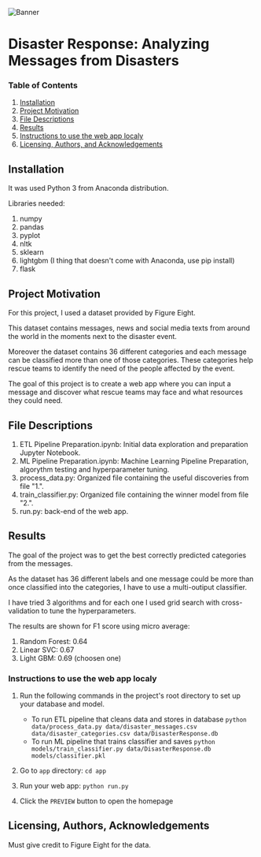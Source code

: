 ![Banner](https://github.com/italocosilva/disaster-response/tree/main/app/home-page.png)

# Disaster Response: Analyzing Messages from Disasters

### Table of Contents

1. [Installation](#installation)
2. [Project Motivation](#motivation)
3. [File Descriptions](#files)
4. [Results](#results)
5. [Instructions to use the web app localy](#instructions)
6. [Licensing, Authors, and Acknowledgements](#licensing)

## Installation <a name="installation"></a>

It was used Python 3 from Anaconda distribution.

Libraries needed:
1. numpy
2. pandas
3. pyplot
4. nltk
5. sklearn
6. lightgbm (I thing that doesn't come with Anaconda, use pip install)
7. flask

## Project Motivation<a name="motivation"></a>

For this project, I used a dataset provided by Figure Eight.

This dataset contains messages, news and social media texts from around the world in the moments next to the disaster event. 

Moreover the dataset contains 36 different categories and each message can be classified more than one of those categories. These categories help rescue teams to identify the need of the people affected by the event.

The goal of this project is to create a web app where you can input a message and discover what rescue teams may face and what resources they could need.

## File Descriptions <a name="files"></a>

1. ETL Pipeline Preparation.ipynb: Initial data exploration and preparation Jupyter Notebook.
2. ML Pipeline Preparation.ipynb: Machine Learning Pipeline Preparation, algorythm testing and hyperparameter tuning.
3. process_data.py: Organized file containing the useful discoveries from file "1.".
4. train_classifier.py: Organized file containing the winner model from file "2.".
5. run.py: back-end of the web app.

## Results<a name="results"></a>

The goal of the project was to get the best correctly predicted categories from the messages.

As the dataset has 36 different labels and one message could be more than once classified into the categories, I have to use a multi-outiput classifier.

I have tried 3 algorithms and for each one I used grid search with cross-validation to tune the hyperparameters.

The results are shown for F1 score using micro average:
1. Random Forest: 0.64
2. Linear SVC: 0.67
3. Light GBM: 0.69 (choosen one)

### Instructions to use the web app localy<a name="instructions"></a>
1. Run the following commands in the project's root directory to set up your database and model.

    - To run ETL pipeline that cleans data and stores in database
        `python data/process_data.py data/disaster_messages.csv data/disaster_categories.csv data/DisasterResponse.db`
    - To run ML pipeline that trains classifier and saves
        `python models/train_classifier.py data/DisasterResponse.db models/classifier.pkl`

2. Go to `app` directory: `cd app`

3. Run your web app: `python run.py`

4. Click the `PREVIEW` button to open the homepage

## Licensing, Authors, Acknowledgements<a name="licensing"></a>

Must give credit to Figure Eight for the data.